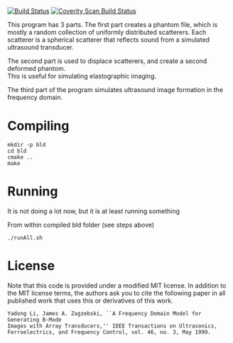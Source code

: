 [![Build Status](https://travis-ci.org/spoorcc/ultrasound-simulation.svg?branch=master)](https://travis-ci.org/spoorcc/ultrasound-simulation)
[![Coverity Scan Build Status](https://scan.coverity.com/projects/4610/badge.svg)](https://scan.coverity.com/projects/4610")

This program has 3 parts.  The first part creates a phantom file, which is
mostly a random collection of uniformly distributed scatterers.  Each scatterer
is a spherical scatterer that reflects sound from a simulated ultrasound transducer.

The second part is used to displace scatterers, and create a second deformed phantom.  
This is useful for simulating elastographic imaging.

The third part of the program simulates ultrasound image formation in the frequency domain.

Compiling
=========

    mkdir -p bld
    cd bld
    cmake ..
    make

Running
=======
It is not doing a lot now, but it is at least running something

From within compiled bld folder (see steps above)

    ./runAll.sh

License
=======

Note that this code is provided under a modified MIT license. In addition to the MIT
license terms, the authors ask you to cite the following paper in all published
work that uses this or derivatives of this work.

    Yadong Li, James A. Zagzebski, ``A Frequency Domain Model for Generating B-Mode
    Images with Array Transducers,'' IEEE Transactions on Ultrasonics,
    Ferroelectrics, and Frequency Control, vol. 46, no. 3, May 1999.
